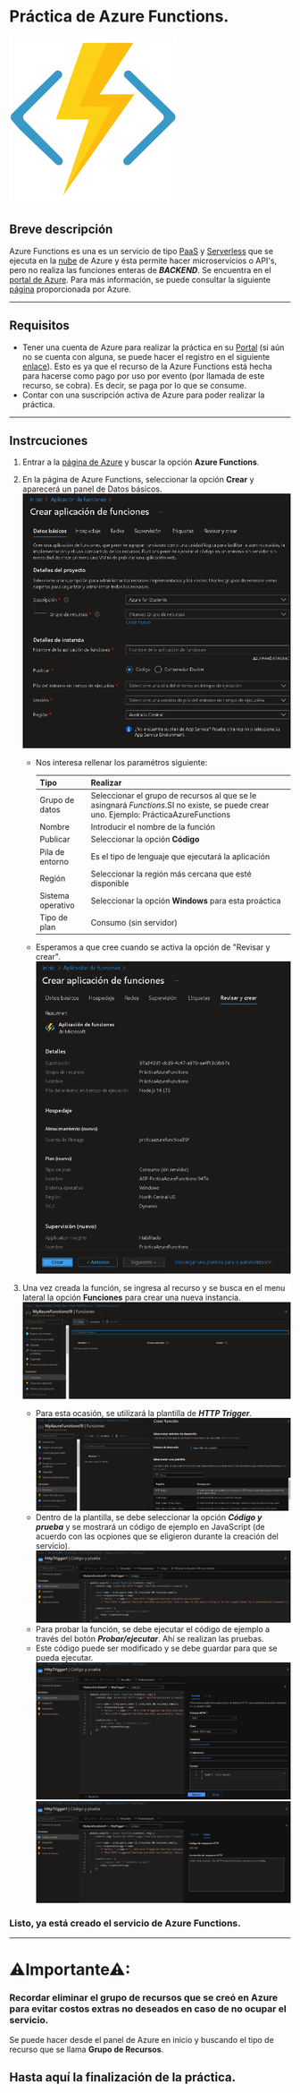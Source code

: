 # Práctica de Azure Functions.

![Functions Icon](https://github.com/JohnNadja/Practica-Azure-Functions/blob/main/images/azure-functions-icon.png)

## Breve descripción
Azure Functions es una es un servicio de tipo [PaaS](https://azure.microsoft.com/es-mx/overview/what-is-paas/) y [Serverless](https://azure.microsoft.com/en-us/solutions/serverless/#overview) que se ejecuta en la [nube](https://azure.microsoft.com/es-mx/overview/what-is-the-cloud/) de Azure y ésta  permite hacer microservicios o API's, pero no realiza las funciones enteras de ***BACKEND***. Se encuentra en el [portal de Azure](https://portal.azure.com/#home). Para más información, se puede consultar la siguiente [página](https://azure.microsoft.com/en-us/services/functions/#features) proporcionada por Azure.


-----------
## Requisitos
 - Tener una cuenta de Azure para realizar la práctica en su [Portal](https://portal.azure.com/#home) (si aún no se cuenta con alguna, se puede hacer el registro en el siguiente [enlace](https://azure.microsoft.com/es-mx/free/)). Esto es ya que el recurso de la Azure Functions está hecha para hacerse como pago por uso por evento (por llamada de este recurso, se cobra). Es decir, se paga por lo que se consume.
 - Contar con una suscripción activa de Azure para poder realizar la práctica. 

----------

## Instrcuciones

1. Entrar a la [página de Azure](https://portal.azure.com/#home) y buscar  la opción **Azure Functions**.

2. En la página de Azure Functions, seleccionar la opción **Crear** y aparecerá un panel de Datos básicos.
![2.1](https://github.com/JohnNadja/Practica-Azure-Functions/blob/main/images/2.1.png)

    - Nos interesa rellenar los paramétros siguiente:

        |Tipo|Realizar|
        |---|---|
        |Grupo de datos|Seleccionar el grupo de recursos al que se le asingnará *Functions*.SI no existe, se puede crear uno. Ejemplo: PrácticaAzureFunctions|
        |Nombre|Introducir el nombre de la función|
        |Publicar|Seleccionar la opción **Código**|
        |Pila de entorno|Es el tipo de lenguaje que ejecutará la aplicación|
        |Región|Seleccionar la región más cercana que esté disponible|
        |Sistema operativo|Seleccionar la opción **Windows** para esta proáctica|
        |Tipo de plan|Consumo (sin servidor)|
    - Esperamos a que cree cuando se activa la opción de "Revisar y crear".
    ![2.2](https://github.com/JohnNadja/Practica-Azure-Functions/blob/main/images/2.2.png)

3. Una vez creada la función, se ingresa al recurso y se busca en el menu lateral la opción **Funciones** para crear una nueva instancia.
    ![3.1](https://github.com/JohnNadja/Practica-Azure-Functions/blob/main/images/3.1.png)
    - Para esta ocasión, se utilizará la plantilla de ***HTTP Trigger***.
    ![3.2](https://github.com/JohnNadja/Practica-Azure-Functions/blob/main/images/3.2.png)
    - Dentro de la plantilla, se debe seleccionar la opción ***Código y prueba*** y se mostrará un código de ejemplo en JavaScript (de acuerdo con las ocpiones que se eligieron durante la creación del servicio).
    ![3.3](https://github.com/JohnNadja/Practica-Azure-Functions/blob/main/images/3.3.png)
    - Para probar la función, se debe ejecutar el código de ejemplo a través del botón ***Probar/ejecutar***. Ahí se realizan las pruebas.
    - Este código puede ser modificado y se debe guardar para que se pueda ejecutar.
    ![3.4](https://github.com/JohnNadja/Practica-Azure-Functions/blob/main/images/3.4.png)
    ![3.5](https://github.com/JohnNadja/Practica-Azure-Functions/blob/main/images/3.5.png)


### Listo, ya está creado el servicio de Azure Functions.

----
# **⚠Importante⚠**: 
### Recordar eliminar el grupo de recursos que se creó en Azure para evitar costos extras no deseados en caso de no ocupar el servicio.
Se puede hacer desde el panel de Azure en inicio y buscando el tipo de recurso que se llama **Grupo de Recursos**.


## Hasta aquí la finalización de la práctica.